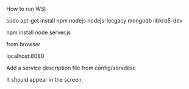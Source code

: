 How to run WSI

sudo apt-get install npm nodejs nodejs-lecgacy mongodb libkrb5-dev

npm install
node server.js

from browser

localhost:8080

Add a service description file from 
config/servdesc

It should appear in the screen.

